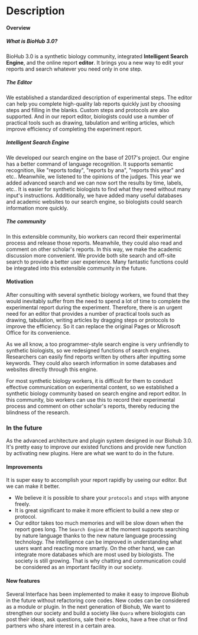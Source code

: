 # Description

#### Overview

##### What is BioHub 3.0?

BioHub 3.0 is a synthetic biology community, integrated **Intelligent Search Engine**, and the online report **editor**. It brings you a new way to edit your reports and search whatever you need only in one step.

##### The Editor

We established a standardized description of experimental steps. The editor can help you complete high-quality lab reports quickly just by choosing steps and filling in the blanks. Custom steps and protocols are also supported. And in our report editor, biologists could use a number of practical tools such as drawing, tabulation and writing articles, which improve efficiency of completing the experiment report.

##### Intelligent Search Engine

We developed our search engine on the base of 2017's project. Our engine has a better command of language recognition. It supports semantic recognition, like "reports today", "reports by ana", "reports this year" and etc.. Meanwhile, we listened to the opinions of the judges. This year we added advanced search and we can now sort the results by time, labels, etc.. It is easier for synthetic biologists to find what they need without many input's instructions. Additionally, we have added many useful databases and academic websites to our search engine, so biologists could search information more quickly.

##### The community

In this extensible community, bio workers can record their experimental process and release those reports. Meanwhile, they could also read and comment on other scholar's reports. In this way, we make the academic discussion more convenient.  We provide both site search and off-site search to provide a better user experience. Many fantastic functions could be integrated into this extensible community in the future.

#### Motivation

After consulting with several synthetic biology workers, we found that they would inevitably suffer from the need to spend a lot of time to complete the experimental report during the experiment. Therefore, there is an urgent need for an editor that provides a number of practical tools such as drawing, tabulation, writing articles by dragging steps or protocols to improve the efficiency. So it can replace the original Pages or Microsoft Office for its convenience.

As we all know, a too programmer-style search engine is very unfriendly to synthetic biologists, so we redesigned functions of search engines. Researchers can easily find reports written by others after inputting some keywords. They could also search information in some databases and websites directly through this engine.      

 For most synthetic biology workers, it is difficult for them to conduct effective communication on experimental content, so we established a synthetic biology community based on search engine and report editor. In this community, bio workers can use this to record their experimental process and comment on other scholar's reports, thereby reducing the blindness of the research.


 ### In the future 
 As the advanced architecture and plugin system designed in our Biohub 3.0. It's pretty easy to improve our existed functions and  provide new function by activating new plugins. Here are what we want to do in the future.
 #### Improvements
 It is super easy to accomplish  your report rapidly by useing our editor. But we can make it better.
 - We believe it is possible to share your `protocols` and `steps` with anyone freely.
- It is great significant  to make it more efficient to build a new step or protocol.
- Our editor takes too much memories and will be slow down when the report goes long.
 The `Search Engine` at the moment supports searching by nature language thanks to the new nature language processing  technology. The intelligence can be improved in understanding what users want and reacting more smartly. On the other hand, we can integrate more databases which are most used by biologists.
 The society  is still growing. That is why chatting and communication  could be considered as an important facility in our society.
 #### New features
 Several Interface has been implemented to make it easy to improve Biohub in the future without refactoring core codes. New codes can be considered as a module or  plugin.
 In the next generation of Biohub, We want to strengthen our society and build a society like `Quora` where biologists  can post their ideas, ask questions, sale their e-books, have a free chat or find partners who share interest in a certain area.
